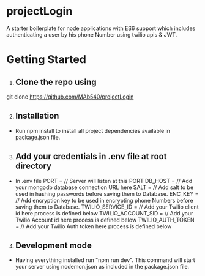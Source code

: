 # projectLogin

A starter boilerplate for node applications with ES6 support which includes  authenticating a user by his phone Number using twilio apis & JWT.

<h1>Getting Started</h1>

1. <h2>Clone the repo using</h2>
  git clone https://github.com/MAb540/projectLogin


2. <h2>Installation</h2>
 * Run npm install to install all project dependencies available in package.json file.

3. <h2>Add your credentials in .env file at root directory</h2>
 * In .env file 
      PORT =         // Server will listen at this PORT
      DB_HOST =     // Add your mongodb database connection URL here
      SALT =       // Add salt  to be used in hashing passwords before saving them to Database.
      ENC_KEY =   // Add encryption key to be used in encrypting phone Numbers before saving them to Database.
      TWILIO_SERVICE_ID =    // Add your Twilio client id here process is defined below
      TWILIO_ACCOUNT_SID =  // Add your Twilio Account id here process is defined below
      TWILIO_AUTH_TOKEN =  // Add your Twilio Auth token here process is defined below
   
  

4. <h2>Development mode</h2>
 * Having everything installed run "npm run dev". This command will start your server using nodemon.json as included in the package.json file.

